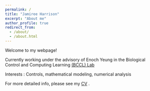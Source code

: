 ```yaml
---
permalink: /
title: "Jamiree Harrison"
excerpt: "About me"
author_profile: true
redirect_from: 
  - /about/
  - /about.html
---
```


Welcome to my webpage!

Currently working under the advisory of Enoch Yeung in the Biological Control and Computing Learning [(BCCL) Lab]('https://yeung.me.ucsb.edu/')


Interests : Controls, mathematical modeling, numerical analysis

For more detailed info, please see my [CV]('CV_Jamiree_Harrison.pdf') . 
